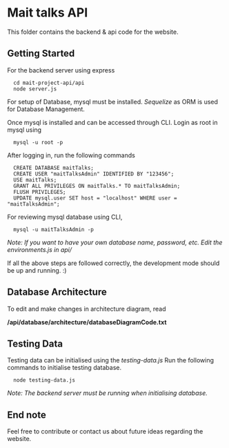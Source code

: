 # Mait talks API
This folder contains the backend & api code for the website.

## Getting Started
For the backend server using express
```
  cd mait-project-api/api
  node server.js
```

For setup of Database, mysql must be installed.
*Sequelize* as ORM is used for Database Management.

Once mysql is installed and can be accessed through CLI. 
Login as root in mysql using
```
  mysql -u root -p
```

After logging in, run the following commands
```
  CREATE DATABASE maitTalks;
  CREATE USER "maitTalksAdmin" IDENTIFIED BY "123456";
  USE maitTalks;
  GRANT ALL PRIVILEGES ON maitTalks.* TO maitTalksAdmin;
  FLUSH PRIVILEGES;
  UPDATE mysql.user SET host = "localhost" WHERE user = "maitTalksAdmin";
```

For reviewing mysql database using CLI,
```
  mysql -u maitTalksAdmin -p
```

*Note: If you want to have your own database name, password, etc. Edit the environments.js in api/*

If all the above steps are followed correctly, the development mode should be up and running. :)

## Database Architecture
To edit and make changes in architecture diagram, read 

**/api/database/architecture/databaseDiagramCode.txt**

## Testing Data
Testing data can be initialised using the *testing-data.js* 
Run the following commands to initialise testing database.
```
  node testing-data.js
```
*Note: The backend server must be running when initialising database.*

## End note
Feel free to contribute or contact us about future ideas regarding the website.
 
